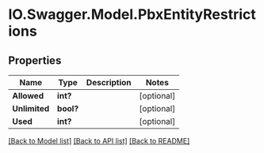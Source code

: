 # IO.Swagger.Model.PbxEntityRestrictions
## Properties

Name | Type | Description | Notes
------------ | ------------- | ------------- | -------------
**Allowed** | **int?** |  | [optional] 
**Unlimited** | **bool?** |  | [optional] 
**Used** | **int?** |  | [optional] 

[[Back to Model list]](../README.md#documentation-for-models) [[Back to API list]](../README.md#documentation-for-api-endpoints) [[Back to README]](../README.md)

